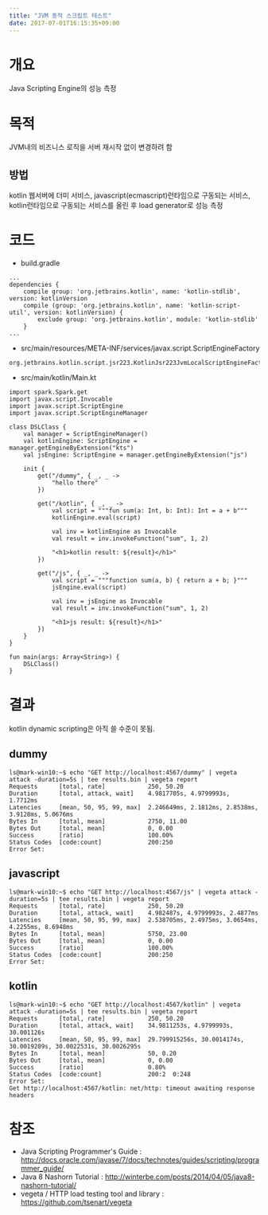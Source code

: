 ```yaml
---
title: "JVM 동적 스크립트 테스트"
date: 2017-07-01T16:15:35+09:00
---
```

<!--more-->
# 개요
Java Scripting Engine의 성능 측정

# 목적
JVM내의 비즈니스 로직을 서버 재시작 없이 변경하려 함

## 방법
kotlin 웹서버에 더미 서비스, javascript(ecmascript)런타임으로 구동되는 서비스, kotlin런타임으로 구동되는 서비스를 올린 후 load generator로 성능 측정

# 코드
* build.gradle

```prettyprint
...
dependencies {
    compile group: 'org.jetbrains.kotlin', name: 'kotlin-stdlib', version: kotlinVersion
    compile (group: 'org.jetbrains.kotlin', name: 'kotlin-script-util', version: kotlinVersion) {
        exclude group: 'org.jetbrains.kotlin', module: 'kotlin-stdlib'
    }
...
```

* src/main/resources/META-INF/services/javax.script.ScriptEngineFactory

```prettyprint
org.jetbrains.kotlin.script.jsr223.KotlinJsr223JvmLocalScriptEngineFactory
```

* src/main/kotlin/Main.kt

```prettyprint
import spark.Spark.get
import javax.script.Invocable
import javax.script.ScriptEngine
import javax.script.ScriptEngineManager

class DSLClass {
    val manager = ScriptEngineManager()
    val kotlinEngine: ScriptEngine = manager.getEngineByExtension("kts")
    val jsEngine: ScriptEngine = manager.getEngineByExtension("js")

    init {
        get("/dummy", { _, _ ->
            "hello there"
        })

        get("/kotlin", { _, _ ->
            val script = """fun sum(a: Int, b: Int): Int = a + b"""
            kotlinEngine.eval(script)

            val inv = kotlinEngine as Invocable
            val result = inv.invokeFunction("sum", 1, 2)

            "<h1>kotlin result: ${result}</h1>"
        })

        get("/js", { _, _ ->
            val script = """function sum(a, b) { return a + b; }"""
            jsEngine.eval(script)

            val inv = jsEngine as Invocable
            val result = inv.invokeFunction("sum", 1, 2)

            "<h1>js result: ${result}</h1>"
        })
    }
}

fun main(args: Array<String>) {
    DSLClass()
}
```

# 결과
kotlin dynamic scripting은 아직 쓸 수준이 못됨.

## dummy
```prettyprint
ls@mark-win10:~$ echo "GET http://localhost:4567/dummy" | vegeta attack -duration=5s | tee results.bin | vegeta report
Requests      [total, rate]            250, 50.20
Duration      [total, attack, wait]    4.9817705s, 4.9799993s, 1.7712ms
Latencies     [mean, 50, 95, 99, max]  2.246649ms, 2.1812ms, 2.8538ms, 3.9128ms, 5.0676ms
Bytes In      [total, mean]            2750, 11.00
Bytes Out     [total, mean]            0, 0.00
Success       [ratio]                  100.00%
Status Codes  [code:count]             200:250
Error Set:
```

## javascript
```prettyprint
ls@mark-win10:~$ echo "GET http://localhost:4567/js" | vegeta attack -duration=5s | tee results.bin | vegeta report
Requests      [total, rate]            250, 50.20
Duration      [total, attack, wait]    4.982487s, 4.9799993s, 2.4877ms
Latencies     [mean, 50, 95, 99, max]  2.538705ms, 2.4975ms, 3.0654ms, 4.2255ms, 8.6948ms
Bytes In      [total, mean]            5750, 23.00
Bytes Out     [total, mean]            0, 0.00
Success       [ratio]                  100.00%
Status Codes  [code:count]             200:250
Error Set:
```

## kotlin
```prettyprint
ls@mark-win10:~$ echo "GET http://localhost:4567/kotlin" | vegeta attack -duration=5s | tee results.bin | vegeta report
Requests      [total, rate]            250, 50.20
Duration      [total, attack, wait]    34.9811253s, 4.9799993s, 30.001126s
Latencies     [mean, 50, 95, 99, max]  29.799915256s, 30.0014174s, 30.0019209s, 30.0022531s, 30.0026295s
Bytes In      [total, mean]            50, 0.20
Bytes Out     [total, mean]            0, 0.00
Success       [ratio]                  0.80%
Status Codes  [code:count]             200:2  0:248
Error Set:
Get http://localhost:4567/kotlin: net/http: timeout awaiting response headers
```

# 참조
* Java Scripting Programmer's Guide : http://docs.oracle.com/javase/7/docs/technotes/guides/scripting/programmer_guide/
* Java 8 Nashorn Tutorial : http://winterbe.com/posts/2014/04/05/java8-nashorn-tutorial/
* vegeta / HTTP load testing tool and library : https://github.com/tsenart/vegeta
